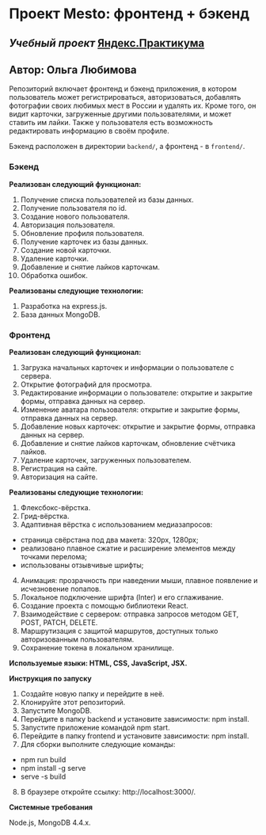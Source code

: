 # **Проект Mesto: фронтенд + бэкенд**

## _Учебный проект_ [Яндекс.Практикума](https://practicum.yandex.ru/)

## Автор: Ольга Любимова

Репозиторий включает фронтенд и бэкенд приложения, в котором пользователь может регистрироваться, авторизоваться, добавлять фотографии своих любимых мест в России и удалять их. Кроме того, он видит карточки, загруженные другими пользователями, и может ставить им лайки. Также у пользователя есть возможность редактировать информацию в своём профиле.  

Бэкенд расположен в директории `backend/`, а фронтенд - в `frontend/`. 
  
### Бэкенд

**Реализован следующий функционал:**

1. Получение списка пользователей из базы данных.
2. Получение пользователя по id.
3. Создание нового пользователя.
4. Авторизация пользователя. 
5. Обновление профиля пользователя.
6. Получение карточек из базы данных.
7. Создание новой карточки.
8. Удаление карточки. 
9. Добавление и снятие лайков карточкам.
10. Обработка ошибок.

**Реализованы следующие технологии:**

1. Разработка на express.js.
2. База данных MongoDB.

### Фронтенд

**Реализован следующий функционал:**

1. Загрузка начальных карточек и информации о пользователе с сервера.
2. Открытие фотографий для просмотра.
3. Редактирование информации о пользователе: открытие и закрытие формы, отправка данных на сервер.
4. Изменение аватара пользователя: открытие и закрытие формы, отправка данных на сервер.
5. Добавление новых карточек: открытие и закрытие формы, отправка данных на сервер.
6. Добавление и снятие лайков карточкам, обновление счётчика лайков.
7. Удаление карточек, загруженных пользователем.
8. Регистрация на сайте.
9. Авторизация на сайте.

**Реализованы следующие технологии:**

1. Флексбокс-вёрстка.
2. Грид-вёрстка.
3. Адаптивная вёрстка с использованием медиазапросов:

- страница свёрстана под два макета: 320px, 1280px;
- реализовано плавное сжатие и расширение элементов между точками перелома;
- использованы отзывчивые шрифты;

4. Анимация: прозрачность при наведении мыши, плавное появление и исчезновение попапов.
5. Локальное подключение шрифта (Inter) и его сглаживание.
6. Создание проекта с помощью библиотеки React.
7. Взаимодействие с сервером: отправка запросов методом GET, POST, PATCH, DELETE.
8. Маршрутизация с защитой маршрутов, доступных только авторизованным пользователям.
9. Сохранение токена в локальном хранилище.

**Используемые языки: HTML, CSS, JavaScript, JSX.**

**Инструкция по запуску**

1. Создайте новую папку и перейдите в неё.
2. Клонируйте этот репозиторий.
3. Запустите MongoDB.
4. Перейдите в папку backend и установите зависимости: npm install.
5. Запустите приложение командой npm start.
6. Перейдите в папку frontend и установите зависимости: npm install.
7. Для сборки выполните следующие команды:
- npm run build
- npm install -g serve
- serve -s build
8. В браузере откройте ссылку: http://localhost:3000/.

**Системные требования**

Node.js, MongoDB 4.4.x.



<!--## Ссылки на проект

IP 84.201.178.216

Frontend https://aelia.students.nomoredomainsmonster.ru/

Backend https://api.aelia.students.nomoredomainsmonster.ru/-->
